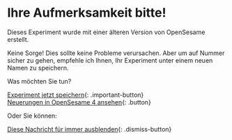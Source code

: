 # Ihre Aufmerksamkeit bitte!

Dieses Experiment wurde mit einer älteren Version von OpenSesame erstellt.

Keine Sorge! Dies sollte keine Probleme verursachen. Aber um auf Nummer sicher zu gehen, empfehle ich Ihnen, Ihr Experiment unter einem neuen Namen zu speichern.

Was möchten Sie tun?

[Experiment jetzt speichern](opensesame://action.save){: .important-button} <br />
[Neuerungen in OpenSesame 4 ansehen](new:html://osdoc.cogsci.nl/3.2/important-changes-3/){: .button} <br />

Oder Sie können:

[Diese Nachricht für immer ausblenden](opensesame://event.os4n_dismiss_old_experiment){: .dismiss-button}